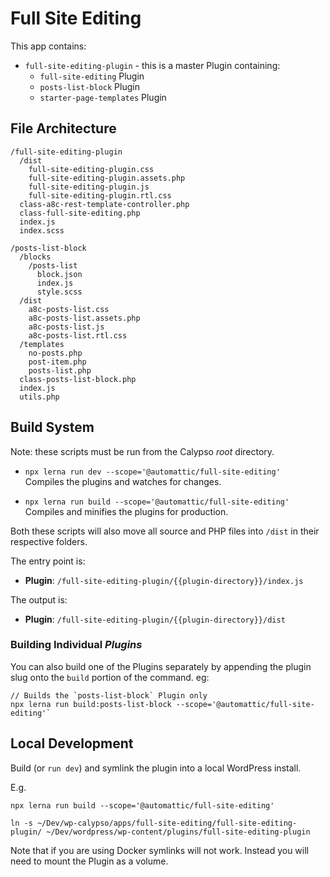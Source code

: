 # Full Site Editing

This app contains:

* `full-site-editing-plugin` - this is a master Plugin containing:
  - `full-site-editing` Plugin
  - `posts-list-block` Plugin
  - `starter-page-templates` Plugin

## File Architecture

```
/full-site-editing-plugin
  /dist
    full-site-editing-plugin.css
    full-site-editing-plugin.assets.php
    full-site-editing-plugin.js
    full-site-editing-plugin.rtl.css
  class-a8c-rest-template-controller.php
  class-full-site-editing.php
  index.js
  index.scss

/posts-list-block
  /blocks
    /posts-list
      block.json
      index.js
      style.scss
  /dist
    a8c-posts-list.css
    a8c-posts-list.assets.php
    a8c-posts-list.js
    a8c-posts-list.rtl.css
  /templates
    no-posts.php
    post-item.php
    posts-list.php
  class-posts-list-block.php
  index.js
  utils.php
```

## Build System

Note: these scripts must be run from the Calypso _root_ directory.

- `npx lerna run dev --scope='@automattic/full-site-editing'`<br>
Compiles the plugins and watches for changes.

- `npx lerna run build --scope='@automattic/full-site-editing'`<br>
Compiles and minifies the plugins for production.

Both these scripts will also move all source and PHP files into `/dist` in their respective folders.

The entry point is:

- __Plugin__: `/full-site-editing-plugin/{{plugin-directory}}/index.js`

The output is:

- __Plugin__: `/full-site-editing-plugin/{{plugin-directory}}/dist`

### Building Individual _Plugins_

You can also build one of the Plugins separately by appending the plugin slug onto the `build` portion of the command. eg: 

```
// Builds the `posts-list-block` Plugin only
npx lerna run build:posts-list-block --scope='@automattic/full-site-editing'`
```

## Local Development

Build (or `run dev`) and symlink the plugin into a local WordPress install.

E.g.

```
npx lerna run build --scope='@automattic/full-site-editing'

ln -s ~/Dev/wp-calypso/apps/full-site-editing/full-site-editing-plugin/ ~/Dev/wordpress/wp-content/plugins/full-site-editing-plugin
```

Note that if you are using Docker symlinks will not work. Instead you will need to mount the Plugin as a volume.
